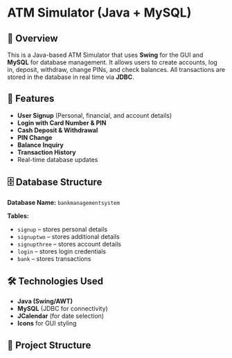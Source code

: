 # ATM Simulator (Java + MySQL)

## 📌 Overview
This is a Java-based ATM Simulator that uses **Swing** for the GUI and **MySQL** for database management. It allows users to create accounts, log in, deposit, withdraw, change PINs, and check balances. All transactions are stored in the database in real time via **JDBC**.

## 🚀 Features
- **User Signup** (Personal, financial, and account details)
- **Login with Card Number & PIN**
- **Cash Deposit & Withdrawal**
- **PIN Change**
- **Balance Inquiry**
- **Transaction History**
- Real-time database updates

## 🗄 Database Structure
**Database Name:** `bankmanagementsystem`

**Tables:**
- `signup` – stores personal details
- `signuptwo` – stores additional details
- `signupthree` – stores account details
- `login` – stores login credentials
- `bank` – stores transactions

## 🛠 Technologies Used
- **Java (Swing/AWT)**
- **MySQL** (JDBC for connectivity)
- **JCalendar** (for date selection)
- **Icons** for GUI styling

## 📂 Project Structure
